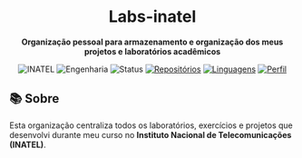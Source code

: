 <div align="center">
  
# Labs-inatel
  
**Organização pessoal para armazenamento e organização dos meus projetos e laboratórios acadêmicos**

![INATEL](https://img.shields.io/badge/INATEL-Estudante-blue?style=flat&logo=graduation-cap&logoColor=white)
![Engenharia](https://img.shields.io/badge/Curso-Engenharia-green?style=flat&logo=engineering&logoColor=white)
![Status](https://img.shields.io/badge/Status-Em%20Andamento-yellow?style=flat&logo=clock&logoColor=white)
[![Repositórios](https://img.shields.io/badge/Repositórios-25+-informational?style=flat&logo=github)](https://github.com/Inatel-Labs)
[![Linguagens](https://img.shields.io/badge/Linguagens-7+-success?style=flat&logo=code)](https://github.com/Inatel-Labs)
[![Perfil](https://img.shields.io/badge/Meu%20Perfil-GitHub-black?style=flat&logo=github)](https://github.com/Marcos1Guerra)

</div>

## 📚 Sobre

Esta organização centraliza todos os laboratórios, exercícios e projetos que desenvolvi durante meu curso no **Instituto Nacional de Telecomunicações (INATEL)**. 

</br>

